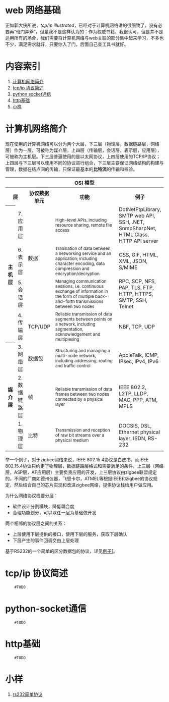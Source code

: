 # web 网络基础

正如郭大侠所说，*tcp/ip illustrated*，已经对于计算机网络讲的很细致了，没有必要再“班门弄斧”，但是我不是这样认为的：作为权威书籍，我很认可，但是并不是适用所有的场合，我们需要将计算机网络与web关联的部分集中起来学习，不多也不少，满足需求就好，只要你入了门，后面自己查工具书就好。

# 内容索引

1. [计算机网络简介](#计算机网络简介)
2. [tcp/ip 协议简述](#tcp/ip-协议简述)
3. [python socket通信](#python-socket通信)
4. [http基础](#http基础)
5. [小样](#小样)

# 计算机网络简介

现在使用的计算机网络可以分为两个大层，下三层（物理层，数据链路层，网络层）作为一层，可被称为媒介层，上四层（传输层，会话层，表示层，应用层），可被称为主机层。下三层普遍使用的是以太网协议，上四层使用的TCP/IP协议；上四层与下三层可以使用不同的协议进行组合，下三层主要保证网络结构的构建与管理，数据在结点间的传输，只保证最基本的**比特流**的传输和校验。

<table style="margin: 1em auto 1em auto;">

<tr>
<th colspan="5">OSI 模型</th>
</tr>

<tr>
<th colspan="2">层</th>
<th>协议数据单元</th>
<th style="width:30em;">功能</th>
<th>例子</th>
</tr>

<tr>
<th rowspan="4">主机层</th>
<td>7. 应用层</td>
<td  rowspan="3">数据</td>
<td><small>High-level APIs, including resource sharing, remote file access</small></td>
<td>DotNetFtpLibrary, SMTP web API, SSH, .NET, SnmpSharpNet, HTML Class, HTTP API server</td>
</tr>

<tr>
<td>6. 表示层</td>
<td><small>Translation of data between a networking service and an application; including character encoding, data compression and encryption/decryption</small></td>
<td>CSS, GIF, HTML, XML, JSON, S/MIME</td>
</tr>

<tr>
<td>5. 会话层</td>
<td><small>Managing communication sessions, i.e. continuous exchange of information in the form of multiple back-and-forth transmissions between two nodes</small></td>
<td>RPC, SCP, NFS, PAP, TLS, FTP, HTTP, HTTPS, SMTP, SSH, Telnet</td>
</tr>

<tr>
<td>4. 传输层</td>
<td>TCP/UDP</td>
<td><small>Reliable transmission of data segments between points on a network, including segmentation, acknowledgement and multiplexing</small></td>
<td>NBF, TCP, UDP</td>
</tr>

<tr>
<th rowspan="3">媒介层</th>
<td>3. 网络层</td>
<td>数据包</td>
<td><small>Structuring and managing a multi-node network, including addressing, routing and traffic control</small></td>
<td>AppleTalk, ICMP, IPsec, IPv4, IPv6</td>
</tr>

<tr>
<td>2. 数据链路层</td>
<td>帧</td>
<td><small>Reliable transmission of data frames between two nodes connected by a physical layer</small></td>
<td>IEEE 802.2, L2TP, LLDP, MAC, PPP, ATM, MPLS</td>
</tr>

<tr>
<td>1. 物理层</td>
<td>比特</td>
<td><small>Transmission and reception of raw bit streams over a physical medium</small></td>
<td>DOCSIS, DSL, Ethernet physical layer, ISDN, RS-232</td>
</tr>

</table>

举一个例子，对于zigbee网络来说，IEEE 802.15.4协议是白皮书，而IEEE 802.15.4协议只约定了物理层，数据链路层格式和需要满足的条件，上三层（网络层，ASP层，AF应用层）主要负责应用的开发，上三层协议由zigbee联盟规定的。不同的厂商如德州仪器，飞思卡尔，ATMEL等根据IEEE和zigbee的协议规定，然后结合自己的芯片实现和改进zigbee网络，提供协议栈给用户做应用。

为什么网络协议栈要分层：

+ 软件设计分割模块，降低耦合度
+ 合理功能划分，可以以任一层为基础做开发

两个相邻的协议层之间的关系：

+ 上层使用下层提供的接口，使用下层的服务，获取下层确认
+ 下层产生的事件回调交由上层处理

基于RS232的一个简单的区分数据包的协议，详见[例子1][1]。


# tcp/ip 协议简述

        #TODO

# python-socket通信

        #TODO

# http基础

        #TODO

# 小样

1. [rs232简单协议][1]

[1]: /static/demo/rs232-protocol.md
